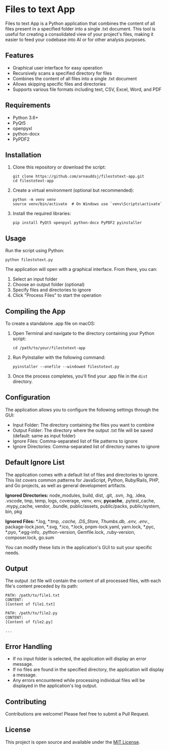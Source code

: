 # Files to text App

Files to text App is a Python application that combines the content of all files present in a specified folder into a single .txt document. This tool is useful for creating a consolidated view of your project's files, making it easier to feed your codebase into AI or for other analysis purposes.

## Features

- Graphical user interface for easy operation
- Recursively scans a specified directory for files
- Combines the content of all files into a single .txt document
- Allows skipping specific files and directories
- Supports various file formats including text, CSV, Excel, Word, and PDF

## Requirements

- Python 3.6+
- PyQt5
- openpyxl
- python-docx
- PyPDF2

## Installation

1. Clone this repository or download the script:
   ```
   git clone https://github.com/arnauddsj/filestotext-app.git
   cd filestotext-app
   ```

2. Create a virtual environment (optional but recommended):
   ```
   python -m venv venv
   source venv/bin/activate  # On Windows use `venv\Scripts\activate`
   ```

3. Install the required libraries:
   ```
   pip install PyQt5 openpyxl python-docx PyPDF2 pyinstaller
   ```

## Usage

Run the script using Python:

```
python filestotext.py
```

The application will open with a graphical interface. From there, you can:

1. Select an input folder
2. Choose an output folder (optional)
3. Specify files and directories to ignore
4. Click "Process Files" to start the operation

## Compiling the App

To create a standalone .app file on macOS:

1. Open Terminal and navigate to the directory containing your Python script:
   ```
   cd /path/to/your/filestotext-app
   ```

2. Run PyInstaller with the following command:
   ```
   pyinstaller --onefile --windowed filestotext.py
   ```

3. Once the process completes, you'll find your .app file in the `dist` directory.

## Configuration

The application allows you to configure the following settings through the GUI:

- Input Folder: The directory containing the files you want to combine
- Output Folder: The directory where the output .txt file will be saved (default: same as input folder)
- Ignore Files: Comma-separated list of file patterns to ignore
- Ignore Directories: Comma-separated list of directory names to ignore

## Default Ignore List

The application comes with a default list of files and directories to ignore. This list covers common patterns for JavaScript, Python, Ruby/Rails, PHP, and Go projects, as well as general development artifacts.

**Ignored Directories:** node_modules, build, dist, .git, .svn, .hg, .idea, .vscode, tmp, temp, logs, coverage, venv, env, __pycache__, .pytest_cache, .mypy_cache, vendor, .bundle, public/assets, public/packs, public/system, bin, pkg

**Ignored Files:** *.log, *.tmp, *.cache, .DS_Store, Thumbs.db, .env, .env.*, package-lock.json, *.svg, *.ico, *.lock, pnpm-lock.yaml, yarn.lock, *.pyc, *.pyo, *.egg-info, .python-version, Gemfile.lock, .ruby-version, composer.lock, go.sum

You can modify these lists in the application's GUI to suit your specific needs.

## Output

The output .txt file will contain the content of all processed files, with each file's content preceded by its path:

```
PATH: /path/to/file1.txt
CONTENT:
[Content of file1.txt]

PATH: /path/to/file2.py
CONTENT:
[Content of file2.py]

...
```

## Error Handling

- If no input folder is selected, the application will display an error message.
- If no files are found in the specified directory, the application will display a message.
- Any errors encountered while processing individual files will be displayed in the application's log output.

## Contributing

Contributions are welcome! Please feel free to submit a Pull Request.

## License

This project is open source and available under the [MIT License](LICENSE).
